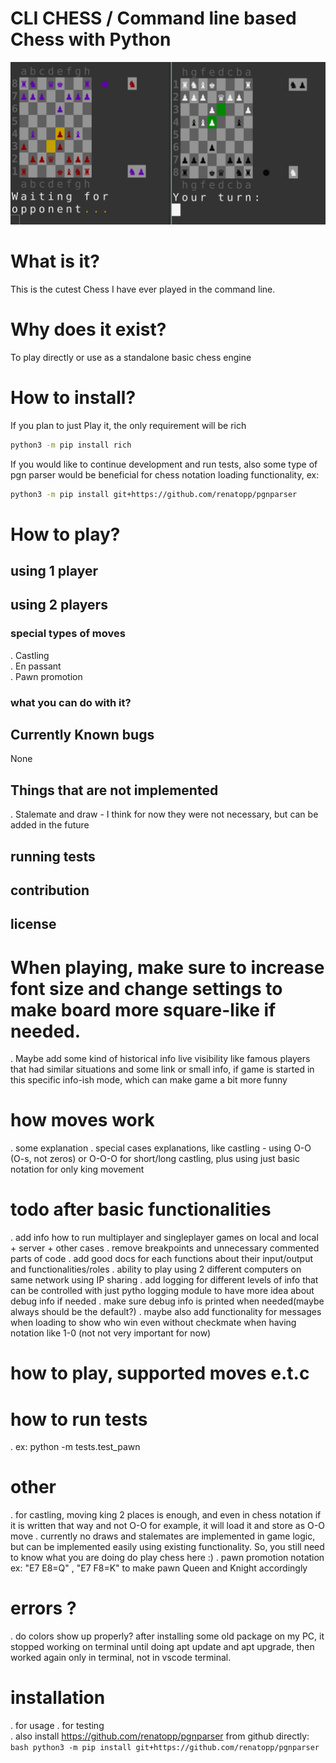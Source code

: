 # CLI CHESS / Command line based Chess with Python

![Image](./static/draft_image.png)

# What is it?
This is the cutest Chess I have ever played in the command line.

# Why does it exist?
To play directly or use as a standalone basic chess engine

# How to install?
If you plan to just Play it, the only requirement will be rich
```bash
python3 -m pip install rich
```
If you would like to continue development and run tests, also some type of pgn parser would be beneficial for chess notation loading functionality, ex:
```bash
python3 -m pip install git+https://github.com/renatopp/pgnparser
```

# How to play?


## using 1 player
## using 2 players

### special types of moves
. Castling  
. En passant  
. Pawn promotion  

### what you can do with it?

## Currently Known bugs
None

## Things that are not implemented
. Stalemate and draw - I think for now they were not necessary, but can be added in the future

## running tests

## contribution

## license


# When playing, make sure to increase font size and change settings to make board more square-like if needed.


. Maybe add some kind of historical info live visibility like famous players that had similar situations and some link or small info, if game is started in this specific info-ish mode, which can make game a bit more funny  

# how moves work
. some explanation
. special cases explanations, like castling - using O-O (O-s, not zeros) or O-O-O for short/long castling, plus using just basic notation for only king movement


# todo after basic functionalities
. add info how to run multiplayer and singleplayer games on local and local + server + other cases
. remove breakpoints and unnecessary commented parts of code 
. add good docs for each functions about their input/output and functionalities/roles
. ability to play using 2 different computers on same network using IP sharing
. add logging for different levels of info that can be controlled with just pytho logging module to have more idea about debug info if needed
. make sure debug info is printed when needed(maybe always should be the default?)
. maybe also add functionality for messages when loading to show who win even without checkmate when having notation like 1-0 (not not very important for now)

# how to play, supported moves e.t.c


# how to run tests
. ex: python -m tests.test_pawn

# other
. for castling, moving king 2 places is enough, and even in chess notation
if it is written that way and not O-O for example, it will load it and store as O-O move
. currently no draws and stalemates are implemented in game logic, but can be implemented easily using existing functionality. So, you still need to know what you are doing do play chess here :)
. pawn promotion notation ex: "E7 E8=Q" , "E7 F8=K" to make pawn Queen and Knight accordingly


# errors ?
. do colors show up properly? after installing some old package on my PC, it stopped
working on terminal until doing apt update and apt upgrade, then worked again only in terminal, not in vscode terminal.

# installation
. for usage
. for testing  
    . also install https://github.com/renatopp/pgnparser from github directly:
        ```bash
        python3 -m pip install git+https://github.com/renatopp/pgnparser
        ```

